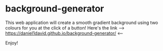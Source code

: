 # background-generator

This web application will create a smooth gradient background using two colours for you at the click of a button!
Here's the link --> https://daniel1david.github.io/background-generator/ <--

Enjoy!
